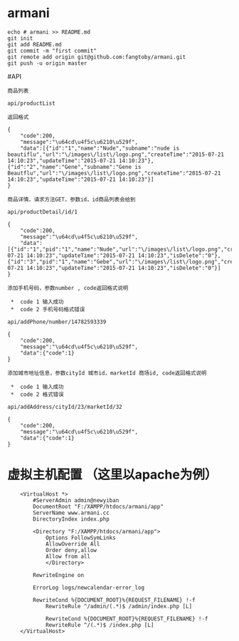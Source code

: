 # armani

	echo # armani >> README.md
	git init
	git add README.md
	git commit -m "first commit"
	git remote add origin git@github.com:fangtoby/armani.git
	git push -u origin master

#API
	
	商品列表
	
	api/productList
	
	返回格式
	
	{
		"code":200,
		"message":"\u64cd\u4f5c\u6210\u529f",
		"data":[{"id":"1","name":"Nude","subname":"nude is beautiflu","url":"\/images\/list\/logo.png","createTime":"2015-07-21 14:10:23","updateTime":"2015-07-21 14:10:23"},{"id":"2","name":"Gene","subname":"Gene is Beautflu","url":"\/images\/list\/logo.png","createTime":"2015-07-21 14:10:23","updateTime":"2015-07-21 14:10:23"}]
	}
	
	商品详情，请求方法GET，参数id，id商品列表会给到
	
	api/productDetail/id/1

	{
		"code":200,
		"message":"\u64cd\u4f5c\u6210\u529f",
		"data":[{"id":"1","pid":"1","name":"Nude","url":"\/images\/list\/logo.png","createTime":"2015-07-21 14:10:23","updateTime":"2015-07-21 14:10:23","isDelete":"0"},{"id":"3","pid":"1","name":"Gebe","url":"\/images\/list\/logo.png","createTime":"2015-07-21 14:10:23","updateTime":"2015-07-21 14:10:23","isDelete":"0"}]
	}
	
	添加手机号码，参数number , code返回格式说明
	
	 *	code 1 输入成功
	 *	code 2 手机号码格式错误
	
	api/addPhone/number/14782593339
	
	{
		"code":200,
		"message":"\u64cd\u4f5c\u6210\u529f",
		"data":{"code":1}
	}
	
	添加城市地址信息，参数cityId 城市id，marketId 商场id, code返回格式说明
	
	 *	code 1 输入成功
	 *	code 2 格式错误
	
	api/addAddress/cityId/23/marketId/32
	
	{
		"code":200,
		"message":"\u64cd\u4f5c\u6210\u529f",
		"data":{"code":1}
	}
	
	

# 虚拟主机配置 （这里以apache为例）

		<VirtualHost *>
			#ServerAdmin admin@newyiban
			DocumentRoot "F:/XAMPP/htdocs/armani/app"
			ServerName www.armani.cc
			DirectoryIndex index.php
			
			<Directory "F:/XAMPP/htdocs/armani/app">
				Options FollowSymLinks
				AllowOverride All
				Order deny,allow
				Allow from all
				</Directory>
		
			RewriteEngine on 
			
			ErrorLog logs/newcalendar-error_log
			 
			RewriteCond %{DOCUMENT_ROOT}%{REQUEST_FILENAME} !-f
				RewriteRule ^/admin/(.*)$ /admin/index.php [L]
		
				RewriteCond %{DOCUMENT_ROOT}%{REQUEST_FILENAME} !-f
				RewriteRule ^/(.*)$ /index.php [L]
		</VirtualHost>

